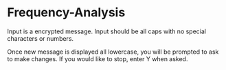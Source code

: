 # Frequency-Analysis

Input is a encrypted message. Input should be all caps with no special characters or numbers.

Once new message is displayed all lowercase, you will be prompted to ask to make changes. If you would like to stop, enter Y when asked.
